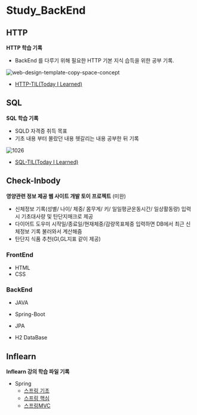 # Study_BackEnd







## HTTP



**HTTP 학습 기록**

- BackEnd 를 다루기 위해 필요한 HTTP 기본 지식 습득을 위한 공부 기록.



![web-design-template-copy-space-concept](https://user-images.githubusercontent.com/84304802/144785070-030eee80-2a9a-484d-85b8-da65ff69d45a.jpg)




- [HTTP-TIL(Today I Learned)](https://github.com/PgmJun/Study_BackEnd/blob/main/HTTP/HTTP-TIL.md#http-til)





## SQL



**SQL 학습 기록**

- SQLD 자격증 취득 목표
- 기초 내용 부터 몰랐던 내용 헷갈리는 내용 공부한 뒤 기록


![1026](https://user-images.githubusercontent.com/84304802/144785044-101fe2e2-1eb6-4b34-b1b3-aa8c6ae50e98.jpg)



- [SQL-TIL(Today I Learned)](https://github.com/PgmJun/Study_BackEnd/blob/main/SQL/SQL-TIL.md#sql-til)



## Check-Inbody



**영양관련 정보 제공 웹 사이트 개발 토이 프로젝트** (미완)

- 신체정보 기록(성별/ 나이/ 체중/ 몸무게/ 키/ 일일평균운동시간/ 일상활동량) 입력 시
  기초대사량 및 탄단지매크로 제공
- 다이어트 도우미
  시작일/종료일/현재체중/감량목표체중 입력하면 DB에서 최근 신체정보 기록 불러와서 계산해줌
- 탄단지 식품 추천(GI,GL지표 같이 제공)



### FrontEnd

- HTML
- CSS 



### BackEnd

- JAVA
- Spring-Boot

- JPA
- H2 DataBase





## Inflearn



**Inflearn 강의 학습 파일 기록**

- Spring
  - [스프링 기초](https://github.com/PgmJun/Study_BackEnd/tree/main/inflearn/Spring/core)
  - [스프링 핵심](https://github.com/PgmJun/Study_BackEnd/tree/main/inflearn/Spring/hello-spring)
  - [스프링MVC](https://github.com/PgmJun/Study_BackEnd/tree/main/inflearn/Spring/servlet)
